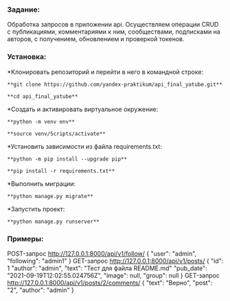 
### Задание:
Обработка запросов в приложении api. Осуществляем операции CRUD с публикациями, комментариями к ним, сообществами, подписками на авторов, с получением, обновлением и проверкой токенов.

### Установка:

*Клонировать репозиторий и перейти в него в командной строке:

```
**git clone https://github.com/yandex-praktikum/api_final_yatube.git**
```

```
**cd api_final_yatube**
```

*Cоздать и активировать виртуальное окружение:

```
**python -m venv env**
```

```
**source venv/Scripts/activate**
```

*Установить зависимости из файла requirements.txt:

```
**python -m pip install --upgrade pip**
```

```
**pip install -r requirements.txt**
```

*Выполнить миграции:

```
**python manage.py migrate**
```

*Запустить проект:

```
**python manage.py runserver**
```
### Примеры:
POST-запрос http://127.0.0.1:8000/api/v1/follow/
    {
        "user": "admin",
        "following": "admin1"
    }
GET-запрос  http://127.0.0.1:8000/api/v1/posts/
    {
        "id": 1
        "author": "admin",
        "text": "Тест для файла README.md"
        "pub_date": "2021-09-19T12:02:55.024756Z",
        "image": null,
        "group": null
    }
 GET-запрос  http://127.0.0.1:8000/api/v1/posts/2/comments/
 {
   "text": "Верно",
   "post": "2",
        "author": "admin"
}
 

